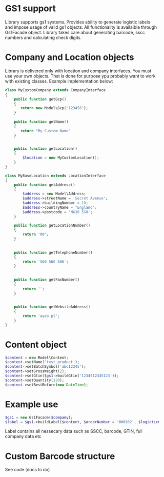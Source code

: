 # GS1 support

Library supports gs1 systems. Provides ability to generate logistic labels and impose usage of valid gs1 objects. All functionality is availaible through Gs1Facade object. Library takes care about generating barcode, sscc numbers and calculating check digits. 
 

Company and Location objects
============================

Library is delivered only with location and company interfaces. You must use your own objects. That is done for purpose ypu probably want to work with existing classes. Example implementation below:

```php
class MyCustomCompany extends CompanyInterface
{
    public function getGcp()
    {
       return new Model\Gcp('123456');
    }
    
    public function getName()
    {
       return "My Custom Name"
    }
    

    public function getLocation()
    {
        $location = new MyCustomLocation();
    } 
}
```

 
```php
class MyBaseLocation extends LocationInterface
{
    public function getAddress()
    {
        $address = new Model\Address;
        $address->streetName = 'Secret Avenue';
        $address->buildingNumber = 10;
        $address->countryName = "England";
        $address->postcode = 'NG10 5GH';
    }

    public function getLocationNumber()
    {
        return '00';
    }
    
   
    public function getTelephoneNumber()
    {
        return '560 560 506';
    }
    
    
    public function getFaxNumber()
    {
        return '';
    }
    
    
    public function getWebsiteAddress()
    {
        return 'ayeo.pl';
    }
}

```

Content object
==============

```php
$content = new Model\Content;
$content->setName('test product');
$content->setBatchSymbol('abc12345');
$content->setGrossWeight(2);
$content->setGtin($gs1->buildGtin('1234512345123'));
$content->setQuantity(120);
$content->setBestBefore(new DateTime);
```

Example use
===========

```php
$gs1 = new Gs1Facade($company);
$label = $gs1->buildLabel($content, $orderNumber = '000102', $logicticCounter = 232);
```

Label contains all nessecary data such as SSCC, barcode, GTIN, full company data etc

Custom Barcode structure
========================

See code (docs to do)